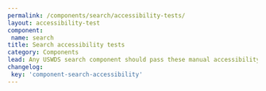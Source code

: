 ```yaml
---
permalink: /components/search/accessibility-tests/
layout: accessibility-test
component:
 name: search
title: Search accessibility tests
category: Components
lead: Any USWDS search component should pass these manual accessibility tests.
changelog:
 key: 'component-search-accessibility'
---
```

